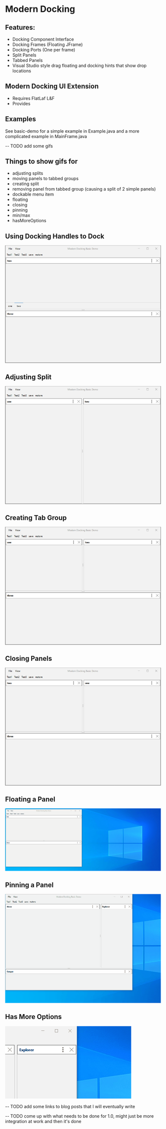 # Modern Docking

## Features:
- Docking Component Interface
- Docking Frames (Floating JFrame)
- Docking Ports (One per frame)
- Split Panels
- Tabbed Panels
- Visual Studio style drag floating and docking hints that show drop locations

## Modern Docking UI Extension
- Requires FlatLaf L&F
- Provides

## Examples
See basic-demo for a simple example in Example.java and a more complicated example in MainFrame.java

-- TODO add some gifs

## Things to show gifs for
- adjusting splits
- moving panels to tabbed groups
- creating split
- removing panel from tabbed group (causing a split of 2 simple panels)
- dockable menu item
- floating
- closing
- pinning
- min/max
- hasMoreOptions

## Using Docking Handles to Dock
![Docking Handles](img/docking_handles.gif)

## Adjusting Split
![Adjusting Splits](img/adjusting_split.gif)

## Creating Tab Group
![Creating Tab Group](img/creating_tab_group.gif)

## Closing Panels
![Closing Panels](img/close_panel.gif)

## Floating a Panel
![Floating Panels](img/floating_panel.gif)

## Pinning a Panel
![Pinning Panel](img/pinning_panel.gif)

## Has More Options
![Has More Options](img/has_more_options.gif)

-- TODO add some links to blog posts that I will eventually write


-- TODO come up with what needs to be done for 1.0, might just be more integration at work and then it's done